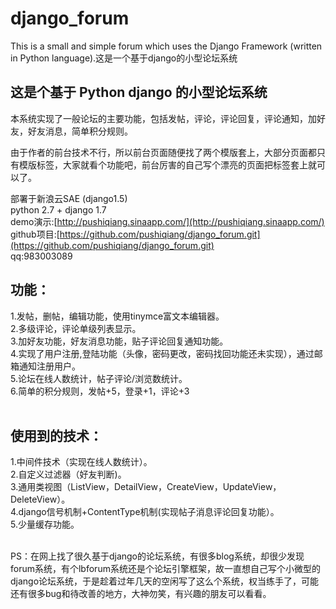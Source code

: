 # django_forum
This is a small and simple forum which uses the Django Framework (written in Python language).这是一个基于django的小型论坛系统

这是个基于 Python django 的小型论坛系统
---
本系统实现了一般论坛的主要功能，包括发帖，评论，评论回复，评论通知，加好友，好友消息，简单积分规则。

由于作者的前台技术不行，所以前台页面随便找了两个模版套上，大部分页面都只有模版标签，大家就看个功能吧，前台厉害的自己写个漂亮的页面把标签套上就可以了。
<br>

部署于新浪云SAE (django1.5)<br>
python 2.7 + django 1.7<br>
demo演示:[http://pushiqiang.sinaapp.com/](http://pushiqiang.sinaapp.com/)<br>
github项目:[https://github.com/pushiqiang/django_forum.git](https://github.com/pushiqiang/django_forum.git)<br>
qq:983003089

功能：
---
1.发帖，删帖，编辑功能，使用tinymce富文本编辑器。<br>
2.多级评论，评论单级列表显示。<br>
3.加好友功能，好友消息功能，贴子评论回复通知功能。<br>
4.实现了用户注册,登陆功能（头像，密码更改，密码找回功能还未实现），通过邮箱通知注册用户。<br>
5.论坛在线人数统计，帖子评论/浏览数统计。<br>
6.简单的积分规则，发帖+5，登录+1，评论+3<br>
<br>

使用到的技术：
---
1.中间件技术（实现在线人数统计）。<br>
2.自定义过滤器（好友判断)。<br>
3.通用类视图（ListView，DetailView，CreateView，UpdateView，DeleteView）。<br>
4.django信号机制+ContentType机制(实现帖子消息评论回复功能）。<br>
5.少量缓存功能。<br>

<br>
PS：在网上找了很久基于django的论坛系统，有很多blog系统，却很少发现forum系统，有个lbforum系统还是个论坛引擎框架，故一直想自己写个小微型的django论坛系统，于是趁着过年几天的空闲写了这么个系统，权当练手了，可能还有很多bug和待改善的地方，大神勿笑，有兴趣的朋友可以看看。
